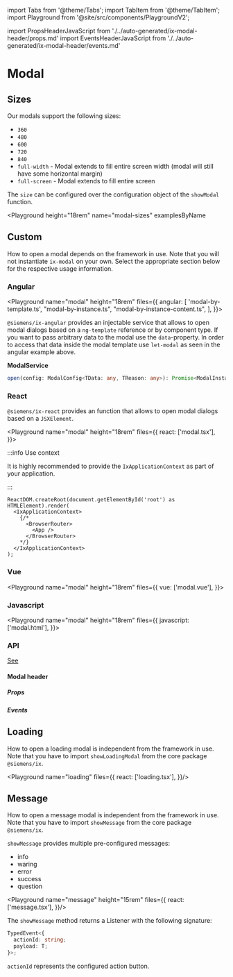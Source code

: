 import Tabs from '@theme/Tabs';
import TabItem from '@theme/TabItem';
import Playground from '@site/src/components/PlaygroundV2';

import PropsHeaderJavaScript from './../auto-generated/ix-modal-header/props.md'
import EventsHeaderJavaScript from './../auto-generated/ix-modal-header/events.md'


# Modal

## Sizes

Our modals support the following sizes:

- `360`
- `480`
- `600`
- `720`
- `840`
- `full-width` - Modal extends to fill entire screen width (modal will still have some horizontal margin)
- `full-screen` - Modal extends to fill entire screen

The `size` can be configured over the configuration object of the `showModal` function.

<Playground
height="18rem"
name="modal-sizes"
examplesByName
> </Playground>

## Custom

How to open a modal depends on the framework in use. Note that you will not instantiate `ix-modal` on your own.
Select the appropriate section below for the respective usage information.

### Angular

<Playground
name="modal" height="18rem"
files={{
  angular: [
    'modal-by-template.ts',
    "modal-by-instance.ts",
    "modal-by-instance-content.ts",
    ],
}}>
</Playground>

`@siemens/ix-angular` provides an injectable service that allows to open modal dialogs based on a `ng-template` reference or by component type.
If you want to pass arbitrary data to the modal use the `data`-property. In order to access that data inside the modal template use `let-modal` as seen in the angular example above.

**ModalService**

```ts
open(config: ModalConfig<TData: any, TReason: any>): Promise<ModalInstance<TData>>
```

### React

`@siemens/ix-react` provides an function that allows to open modal dialogs based on a `JSXElement`.

<Playground
name="modal" height="18rem"
files={{
  react: ['modal.tsx'],
}}>
</Playground>

:::info Use context

It is highly recommended to provide the `IxApplicationContext` as part of your application.

:::

```tsx
ReactDOM.createRoot(document.getElementById('root') as HTMLElement).render(
  <IxApplicationContext>
    {/*
      <BrowserRouter>
        <App />
      </BrowserRouter>
    */}
  </IxApplicationContext>
);
```

### Vue

<Playground
name="modal" height="18rem"
files={{
  vue: ['modal.vue'],
}}>
</Playground>

### Javascript

<Playground
name="modal" height="18rem"
files={{
  javascript: ['modal.html'],
}}>
</Playground>

### API

[See](https://github.com/siemens/ix/blob/main/packages/core/src/components/utils/modal/modal.ts)

#### Modal header

##### Props
<PropsHeaderJavaScript />

##### Events
<EventsHeaderJavaScript />

## Loading

How to open a loading modal is independent from the framework in use. Note that you have to import `showLoadingModal` from the core package `@siemens/ix`.

<Playground name="loading" files={{
  react: ['loading.tsx'],
}}/>

## Message

How to open a message modal is independent from the framework in use. Note that you have to import `showMessage` from the core package `@siemens/ix`.

`showMessage` provides multiple pre-configured messages:

- info
- waring
- error
- success
- question

<Playground name="message" height="15rem" files={{
  react: ['message.tsx'],
}}/>

The `showMessage` method returns a Listener with the following signature:

```ts
TypedEvent<{
  actionId: string;
  payload: T;
}>;
```

`actionId` represents the configured action button.

